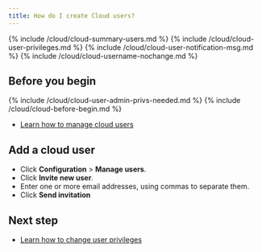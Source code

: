 ```yaml
---
title: How do I create Cloud users?
---
```


{% include /cloud/cloud-summary-users.md %}
{% include /cloud/cloud-user-privileges.md %}
{% include /cloud/cloud-user-notification-msg.md %}
{% include /cloud/cloud-username-nochange.md %}

## Before you begin

{% include /cloud/cloud-user-admin-privs-needed.md %}
{% include /cloud/cloud-before-begin.md %}
* [Learn how to manage cloud users](/cloud/configuration/cloud-users-manage)

## Add a cloud user

* Click **Configuration** > **Manage users**.
* Click **Invite new user**.
* Enter one or more email addresses, using commas to separate them.
* Click **Send invitation**

## Next step

* [Learn how to change user privileges](/cloud/cloud-configuration/cloud-user-edit.md)
